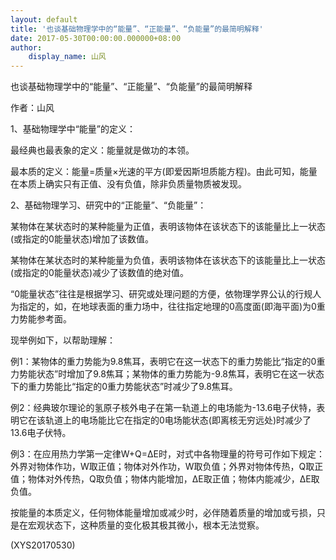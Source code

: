 ```yaml
---
layout: default
title: '也谈基础物理学中的“能量”、“正能量”、“负能量”的最简明解释'
date: 2017-05-30T00:00:00.000000+08:00
author:
    display_name: 山风
---
```


也谈基础物理学中的“能量”、“正能量”、“负能量”的最简明解释

作者：山风

1、基础物理学中“能量”的定义：

最经典也最表象的定义：能量就是做功的本领。

最本质的定义：能量=质量×光速的平方(即爱因斯坦质能方程)。由此可知，能量在本质上确实只有正值、没有负值，除非负质量物质被发现。

2、基础物理学习、研究中的“正能量”、“负能量”：

某物体在某状态时的某种能量为正值，表明该物体在该状态下的该能量比上一状态(或指定的0能量状态)增加了该数值。

某物体在某状态时的某种能量为负值，表明该物体在该状态下的该能量比上一状态(或指定的0能量状态)减少了该数值的绝对值。

“0能量状态”往往是根据学习、研究或处理问题的方便，依物理学界公认的行规人为指定的，如，在地球表面的重力场中，往往指定地理的0高度面(即海平面)为0重力势能参考面。

现举例如下，以帮助理解：

例1：某物体的重力势能为9.8焦耳，表明它在这一状态下的重力势能比“指定的0重力势能状态”时增加了9.8焦耳；某物体的重力势能为-9.8焦耳，表明它在这一状态下的重力势能比“指定的0重力势能状态”时减少了9.8焦耳。

例2：经典玻尔理论的氢原子核外电子在第一轨道上的电场能为-13.6电子伏特，表明它在该轨道上的电场能比它在指定的0电场能状态(即离核无穷远处)时减少了13.6电子伏特。

例3：在应用热力学第一定律W+Q=ΔE时，对式中各物理量的符号可作如下规定：外界对物体作功，W取正值；物体对外作功，W取负值；外界对物体传热，Q取正值；物体对外传热，Q取负值；物体内能增加，ΔE取正值；物体内能减少，ΔE取负值。

按能量的本质定义，任何物体能量增加或减少时，必伴随着质量的增加或亏损，只是在宏观状态下，这种质量的变化极其极其微小，根本无法觉察。

(XYS20170530)

